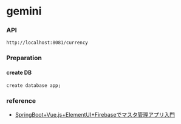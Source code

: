 # gemini
### API
```
http://localhost:8081/currency
```

### Preparation
#### create DB
```
create database app;
```

### reference
* [SpringBoot+Vue.js+ElementUI+Firebaseでマスタ管理アプリ入門](https://qiita.com/shunp/items/abea7fa01e7a664c85da)